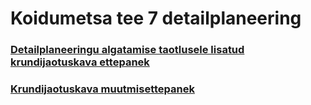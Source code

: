 # Koidumetsa tee 7 detailplaneering

### [Detailplaneeringu algatamise taotlusele lisatud krundijaotuskava ettepanek](https://github.com/planeeringud/koidumetsa7/blob/5e3868a56248bc3efba0dd0356dd29970f2b3edf/skeem.geojson)

<script src="https://embed.github.com/view/geojson/planeeringud/koidumetsa7/5e3868a56248bc3efba0dd0356dd29970f2b3edf/skeem.geojson"></script>

### [Krundijaotuskava muutmisettepanek](https://github.com/planeeringud/koidumetsa7/blob/2bec2e69c2741dc20d263c19391a5bd3ee4b13df/krundijaotus.geojson)

<script src="https://embed.github.com/view/geojson/planeeringud/koidumetsa7/2bec2e69c2741dc20d263c19391a5bd3ee4b13df/krundijaotus.geojson"></script>
